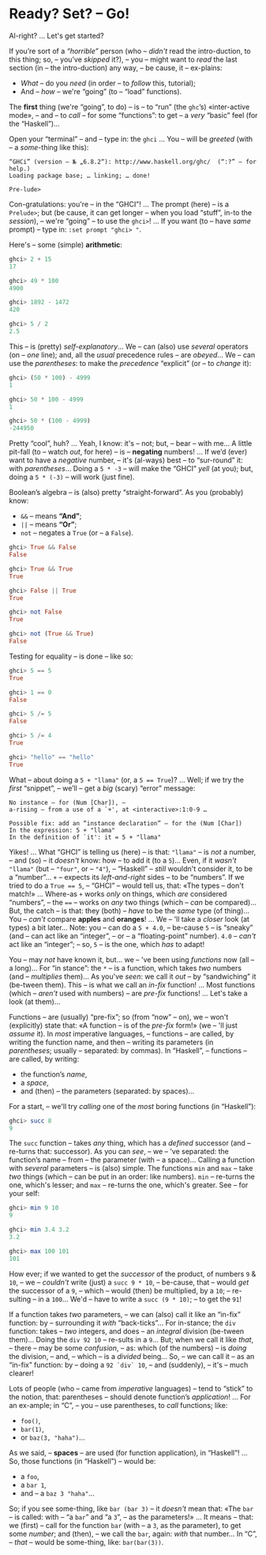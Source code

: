# Ready? Set? – Go!

Al-right? … Let's get started?

If you’re sort of a _“horrible”_ person (who – *didn't* read the intro-duction, to this thing; so, – you’ve *skipped* it?), – you – might want to *read* the last section (in – the intro-duction) any way, – be cause, it – ex-plains: 
- *What* – do you *need* (in order – to *follow* this, tutorial);
- And – *how* – we're “going” (to – “load” functions).

The **first** thing (we're “going”, to do) – is – to “run” (the `ghc`’s) «inter-active mode», – and – to *call* – for some “functions”: to get – a *very* “basic” feel (for the “Haskell”)…

Open your “terminal” – and – type in: the `ghci` … You – will be *greeted* (with – a *some*-thing like this): 

```text
“GHCi” (version – № „6.8.2“): http://www.haskell.org/ghc/  (“:?” – for help.)
Loading package base; … linking; … done!  

Pre-lude>  
```

Con-gratulations: you're – in the “GHCI”! … The prompt (here) – is a `Prelude>`; but (be cause, it can get longer – when you load “stuff”, in-to the *session*), – we're “going” – to use the `ghci>`! … If you want (to – have *same* prompt) – type in: `:set prompt "ghci> "`.

Here's – some (simple) **arithmetic**:

```haskell
ghci> 2 + 15  
17  

ghci> 49 * 100  
4900  

ghci> 1892 - 1472  
420  

ghci> 5 / 2  
2.5  
```

This – is (pretty) *self-explanatory*… We – can (also) use *several* operators (on – *one* line); and, all the *usual* precedence rules – are *obeyed*… We – can use the *parentheses*: to make the *precedence* “explicit” (or – to *change* it):

```haskell
ghci> (50 * 100) - 4999  
1  

ghci> 50 * 100 - 4999  
1  

ghci> 50 * (100 - 4999)  
-244950  
```

Pretty “cool”, huh? … Yeah, I know: it's – not; but, – bear – with me… A little pit-fall (to – watch *out*, for here) – is – **negating** numbers! … If we’d (ever) want to have a *negative* number, – it's (al-ways) best – to “sur-round” it: with *parentheses*… Doing a `5 * -3` – will make the “GHCI” *yell* (at you); but, doing a `5 * (-3)` – will work (just fine). 

Boolean’s algebra – is (also) pretty “straight-forward”. As you (probably) know: 
- `&&` – means **“And”**;
- `||` – means **“Or”**;
- `not` – negates a `True` (or – a `False`).


```haskell
ghci> True && False  
False  

ghci> True && True  
True  

ghci> False || True  
True   

ghci> not False  
True  

ghci> not (True && True)  
False
```

Testing for equality – is done – like so:

 ```haskell
ghci> 5 == 5  
True  

ghci> 1 == 0  
False  

ghci> 5 /= 5  
False  

ghci> 5 /= 4  
True  

ghci> "hello" == "hello"  
True   
```

What – about doing a `5 + "llama"` (or, a `5 == True`)? … Well; if we try the *first* “snippet”, – we’ll – get a *big* (scary) “error” message:

```text
No instance – for (Num [Char]), –
a-rising – from a use of a `+', at <interactive>:1:0-9 …

Possible fix: add an “instance declaration” – for the (Num [Char])  
In the expression: 5 + "llama"  
In the definition of `it': it = 5 + "llama"   
```

Yikes! … What “GHCI” is telling us (here) – is that: `"llama"` – is *not* a number, – and (so) – it *doesn't* know: how – to add it (to a `5`)… Even, if it *wasn't* `"llama"` (but – `"four"`, or – `"4"`), – “Haskell” – *still* wouldn't consider it, to be a “number”… `+` – expects its *left-and-right* sides – to be “numbers”. If we tried to do a `True == 5`, – “GHCI” – would tell us, that: «The types – don't match!» … Where-as `+` works *only* on things, which *are* considered “numbers”, – the `==` – works on *any* two things (which – *can* be compared)… But, the catch – is that: they (both) – *have* to be the *same* type (of thing)… You – *can't* compare **apples** and **oranges**! … We – 'll take a *closer* look (at types) a bit later… Note: you – can do a `5 + 4.0`, – be-cause `5` – is “sneaky” (and – can act like an “integer”, – or – a “floating-point” number). `4.0` – *can't* act like an “integer”; – so, `5` – is the one, which *has* to adapt!

You – may *not* have known it, but… we – 've been using *functions* now (all – a long)… For “in stance”: the `*` – is a function, which takes *two* numbers (and – *multiplies* them)… As you've *seen*: we call it *out* – by “sandwiching” it (be-tween them). This – is what we call an _in-fix_ function! … Most functions (which – *aren't* used with numbers) – are _pre-fix_ functions! … Let's take a look (at them)…

Functions – are (usually) “pre-fix”; so (from “now” – on), we  – won't (explicitly) state that: «A function – is of the *pre-fix* form!» (we – 'll just *assume* it). In *most* imperative languages, – functions – are called, by writing the function name, and then –  writing its parameters (in *parentheses*; usually – separated: by commas). In “Haskell”, – functions – are called, by writing: 
- the function’s *name*, 
- a *space*, 
- and (then) – the parameters (separated: by spaces)… 

For a start, – we'll try *calling* one of the *most* boring functions (in “Haskell”):

```haskell
ghci> succ 8  
9   
```

The `succ` function – takes *any* thing, which has a *defined* successor (and – re-turns that: successor). As you can *see*, – we – ’ve separated: the function’s name – from – the parameter (with – a space)… Calling a function with *several* parameters – is (also) simple. The functions `min` and `max`  – take *two* things (which – can be put in an order: like numbers). `min` – re-turns the one, which's lesser; and `max` – re-turns the one, which's greater. See – for your self: 

```haskell
ghci> min 9 10  
9  

ghci> min 3.4 3.2  
3.2  

ghci> max 100 101  
101   
```

How ever; if we wanted to get the *successor* of the product, of numbers `9` & `10`, – we – *couldn't* write (just) a `succ 9 * 10`, – be-cause, that – would *get* the successor of a `9`, – which – would (then) be multiplied, by a `10`; – re-sulting – in a `100`… We'd – have to write a `succ (9 * 10)`; – to get the `91`!

If a function takes *two* parameters, – we can (also) call it like an “in-fix” function: by – surrounding it *with* “back-ticks”… For in-stance; the `div` function: takes – *two* integers, and does – an *integral* division (be-tween them)… Doing the `div 92 10` – re-sults in a `9`… But; when we call it like *that*, – there – may be some *confusion*, – as: which (of the numbers) – is *doing* the division, – and, – which – is a *divided* being… So, – we can call it – as an “in-fix” function: by – doing a ``92 `div` 10``, – and (suddenly), – it's – much clearer!

Lots of people (who – came from *imperative* languages) – tend to “stick” to the notion, that: parentheses – should denote function’s *application*! … For an ex-ample; in “C”, – you – use parentheses, to *call* functions; like: 
- `foo()`, 
- `bar(1)`,
- or `baz(3, "haha")`… 

As we said, – **spaces** – are used (for function application), in “Haskell”! … So, those functions (in “Haskell”) – would be: 
- a `foo`, 
- a `bar 1`, 
- and – a `baz 3 "haha"`… 

So; if you see some-thing, like `bar (bar 3)` – it *doesn't* mean that: «The `bar` – is called: with – “a `bar`” and “a `3`”, – as the parameters!» … It means – that: we (first) – call for the function `bar` (with – a `3`, as the parameter), to get some *number*; and (then), – we call the `bar`, again: *with* that number… In “C”, – *that* – would be some-thing, like: `bar(bar(3))`.